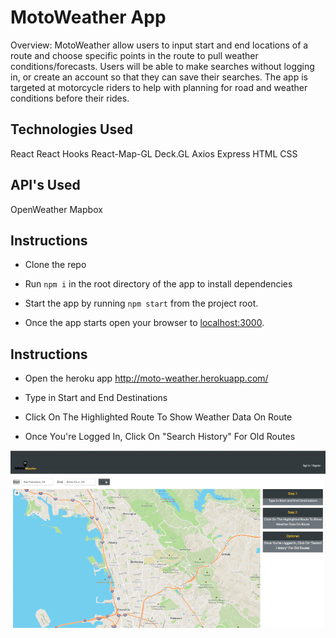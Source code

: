 # MotoWeather App

Overview: MotoWeather allow users to input start and end locations of a route and choose specific points in the route to pull weather conditions/forecasts. Users will be able to make searches without logging in, or create an account so that they can save their searches. The app is targeted at motorcycle riders to help with planning for road and weather conditions before their rides.

## Technologies Used
React
React Hooks
React-Map-GL
Deck.GL
Axios
Express 
HTML
CSS

## API's Used
OpenWeather
Mapbox



## Instructions

* Clone the repo

* Run `npm i` in the root directory of the app to install dependencies

* Start the app by running `npm start` from the project root.

* Once the app starts open your browser to [localhost:3000](http://localhost:3000).




## Instructions

* Open the heroku app http://moto-weather.herokuapp.com/

* Type in Start and End Destinations

* Click On The Highlighted Route To Show Weather Data On Route

* Once You're Logged In, Click On "Search History" For Old Routes

![Example Gif](./moto-weather-gif.gif)

